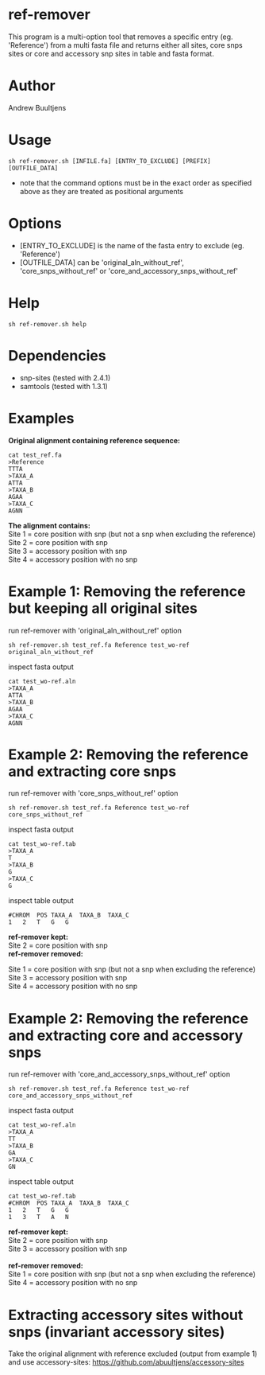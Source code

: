 # ref-remover
This program is a multi-option tool that removes a specific entry (eg. 'Reference') from a multi fasta file and returns either all sites, core snps sites or core and accessory snp sites in table and fasta format.

# Author
Andrew Buultjens

# Usage
```
sh ref-remover.sh [INFILE.fa] [ENTRY_TO_EXCLUDE] [PREFIX] [OUTFILE_DATA]
```
* note that the command options must be in the exact order as specified above as they are treated as positional arguments

# Options
* [ENTRY_TO_EXCLUDE] is the name of the fasta entry to exclude (eg. 'Reference')
* [OUTFILE_DATA] can be 'original_aln_without_ref', 'core_snps_without_ref' or 'core_and_accessory_snps_without_ref'

# Help
```
sh ref-remover.sh help
```

# Dependencies
* snp-sites (tested with 2.4.1)  
* samtools (tested with 1.3.1)  

# Examples

**Original alignment containing reference sequence:**   
```
cat test_ref.fa
>Reference
TTTA
>TAXA_A
ATTA
>TAXA_B
AGAA
>TAXA_C
AGNN
```
**The alignment contains:**   
Site 1 = core position with snp (but not a snp when excluding the reference)   
Site 2 = core position with snp  
Site 3 = accessory position with snp  
Site 4 = accessory position with no snp

# Example 1: Removing the reference but keeping all original sites
run ref-remover with 'original_aln_without_ref' option
```
sh ref-remover.sh test_ref.fa Reference test_wo-ref original_aln_without_ref
```
inspect fasta output
```
cat test_wo-ref.aln
>TAXA_A
ATTA
>TAXA_B
AGAA
>TAXA_C
AGNN
```

# Example 2: Removing the reference and extracting core snps
run ref-remover with 'core_snps_without_ref' option
```
sh ref-remover.sh test_ref.fa Reference test_wo-ref core_snps_without_ref
```
inspect fasta output
```
cat test_wo-ref.tab
>TAXA_A
T
>TAXA_B
G
>TAXA_C
G
```
inspect table output
```
#CHROM	POS	TAXA_A	TAXA_B	TAXA_C
1	2	T	G	G
```  
**ref-remover kept:**  
Site 2 = core position with snp  
**ref-remover removed:**  

Site 1 = core position with snp (but not a snp when excluding the reference)  
Site 3 = accessory position with snp  
Site 4 = accessory position with no snp  

# Example 2: Removing the reference and extracting core and accessory snps
run ref-remover with 'core_and_accessory_snps_without_ref' option
```
sh ref-remover.sh test_ref.fa Reference test_wo-ref core_and_accessory_snps_without_ref
```
inspect fasta output
```
cat test_wo-ref.aln
>TAXA_A
TT
>TAXA_B
GA
>TAXA_C
GN
```
inspect table output
```
cat test_wo-ref.tab
#CHROM	POS	TAXA_A	TAXA_B	TAXA_C
1	2	T	G	G
1	3	T	A	N
```   
**ref-remover kept:**   
Site 2 = core position with snp   
Site 3 = accessory position with snp<br/>     
**ref-remover removed:**   
Site 1 = core position with snp (but not a snp when excluding the reference)   
Site 4 = accessory position with no snp  

# Extracting accessory sites without snps (invariant accessory sites)
Take the original alignment with reference excluded (output from example 1) and use accessory-sites:   https://github.com/abuultjens/accessory-sites
